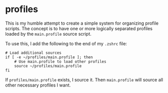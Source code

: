 # profiles

This is my humble attempt to create a simple system for organizing profile
scripts. The concept is to have one or more logically separated profiles loaded
by the `main.profile` source script.

To use this, I add the following to the end of my `.zshrc` file:

    # Load additional sources
    if [ -e ~/profiles/main.profile ]; then
        # Use main.profile to load other profiles
        source ~/profiles/main.profile
    fi

If `profiles/main.profile` exists, I source it. Then `main.profile` will source
all other necessary profiles I want.
